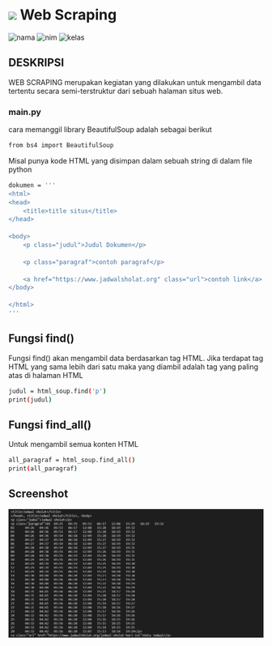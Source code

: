 # ![](https://upload.wikimedia.org/wikipedia/commons/0/0a/Python.svg) **Web Scraping**

![nama](https://img.shields.io/badge/Nama-Mirnawati-red.svg)
![nim](https://img.shields.io/badge/Nim-312110544-red.svg)
![kelas](https://img.shields.io/badge/kelas-TI.21.C5-red.svg)

## **DESKRIPSI**

WEB SCRAPING merupakan kegiatan yang dilakukan untuk mengambil data tertentu secara semi-terstruktur dari sebuah halaman situs web.

### **main.py**

cara memanggil library BeautifulSoup adalah sebagai berikut

```sh
from bs4 import BeautifulSoup
```

Misal punya kode HTML yang disimpan dalam sebuah string di dalam file python

```sh
dokumen = '''
<html>
<head>
    <title>title situs</title>
</head>

<body>
    <p class="judul">Judul Dokumen</p>

    <p class="paragraf">contoh paragraf</p>

    <a href="https://www.jadwalsholat.org" class="url">contoh link</a>
</body>

</html>
'''
```

## Fungsi find()

Fungsi find() akan mengambil data berdasarkan tag HTML. Jika terdapat tag HTML yang sama lebih dari satu maka yang diambil adalah tag yang paling atas di halaman HTML

```sh
judul = html_soup.find('p')
print(judul)
```

## Fungsi find_all()

Untuk mengambil semua konten HTML

```sh
all_paragraf = html_soup.find_all()
print(all_paragraf)
```

## Screenshot

![.](media/1.jpg)
